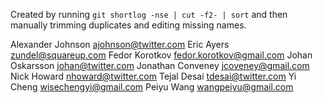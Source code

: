 Created by running `git shortlog -nse | cut -f2- | sort` and then
manually trimming duplicates and editing missing names.

Alexander Johnson <ajohnson@twitter.com>
Eric Ayers <zundel@squareup.com>
Fedor Korotkov <fedor.korotkov@gmail.com>
Johan Oskarsson <johan@twitter.com>
Jonathan Conveney <jcoveney@gmail.com>
Nick Howard <nhoward@twitter.com>
Tejal Desai <tdesai@twitter.com>
Yi Cheng <wisechengyi@gmail.com>
Peiyu Wang <wangpeiyu@gmail.com>